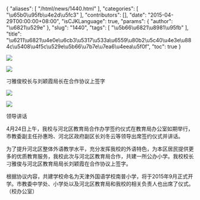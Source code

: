 {
    "aliases": [
        "/html/news/1440.html"
    ],
    "categories": [
        "\u65b0\u95fb\u4e2d\u5fc3"
    ],
    "contributors": [],
    "date": "2015-04-29T00:00:00+08:00",
    "isCJKLanguage": true,
    "params": {
        "author": "\u6821\u529e"
    },
    "slug": "1440",
    "tags": [
        "\u5b66\u6821\u8981\u95fb"
    ],
    "title": "\u6211\u6821\u4e0e\u6cb3\u5317\u533a\u6559\u80b2\u5c40\u4e3e\u884c\u5408\u4f5c\u529e\u5b66\u7b7e\u7ea6\u4eea\u5f0f",
    "toc": true
}

![](https://cdn.tfls.online/mirror/full/39438db690cc0b7259ff3cafaa54bb8af0b96e7b.jpg)




![](https://cdn.tfls.online/mirror/full/d4d0a117c7499455a6b4209a75ecb3af9f9886db.jpg)




刁雅俊校长与刘颖霞局长在合作协议上签字




![](https://cdn.tfls.online/mirror/full/475941d8f11cc51b6753914e98ef460bd1cd5c4f.jpg)




![](https://cdn.tfls.online/mirror/full/0715d981d920b92b4b105f81e8f375e13b7609f5.jpg)




领导讲话




  





4月24日上午，我校与河北区教育局合作办学签约仪式在教育局办公室如期举行，市教委副主任孙惠玲、河北区政府副区长刘冬云等领导出席签约仪式并讲话。




为了提升河北区整体外语教学水平，充分发挥我校的外语特色，为本区居民提供更多的优质教育服务，我校此次与河北区教育局合作，共建一所公办小学。我校校长刁雅俊与河北区教育局局长刘颖霞在合作协议上签字。




根据协议内容，共建学校命名为天津外国语学校南普小学，将于2015年9月正式开学。市教委中学处、小学处以及河北区教育局和我校的相关负责人也出席了仪式。（校办公室）




  



